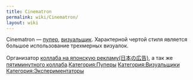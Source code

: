 ```yaml
---
title: Cinematron
permalink: wiki/Cinematron/
layout: wiki
---
```


Cinematron — [пупер](Пуперы "wikilink"),
[визуальщик](Визуальщики "wikilink"). Характерной чертой стиля является
большое использование трехмерных визуалок.

Организатор [коллаба на японскую
рекламу(日本の広告)](https://youtu.be/xp-AvETQmN4), а так же
[пятиминутного
коллаба](https://youtu.be/l4ddzevXZJ8).[Категория:Пуперы](Категория:Пуперы "wikilink")
[Категория:Визуальщики](Категория:Визуальщики "wikilink")
[Категория:Экспериментаторы](Категория:Экспериментаторы "wikilink")

